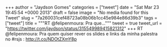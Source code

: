 
+++
author = "Jaydson Gomes"
categories = ["tweet"]
date = "Sat Mar 23 19:45:54 +0000 2013"
draft = false
image = "No media found for this Tweet"
slug = "7a260031cef48723a08b06b1cc45e984e86d39b3"
tags = ["tweet"]
title = """RT @felipenmoura: Pra que..."""
tweet = true
tweet_url = "https://twitter.com/jaydson/status/315549989415821312"
+++
RT @felipenmoura: Pra quem quiser rever os slides e links da minha palestra no #rsjs : http://t.co/NDOtZXmY8p
